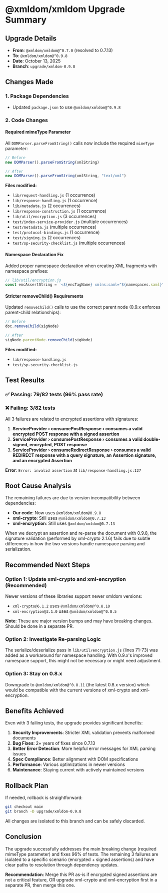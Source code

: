 # @xmldom/xmldom Upgrade Summary

## Upgrade Details
- **From**: `@xmldom/xmldom@^0.7.0` (resolved to 0.7.13)
- **To**: `@xmldom/xmldom@^0.9.8`
- **Date**: October 13, 2025
- **Branch**: `upgrade/xmldom-0.9.8`

## Changes Made

### 1. Package Dependencies
- Updated `package.json` to use `@xmldom/xmldom@^0.9.8`

### 2. Code Changes

#### Required mimeType Parameter
All `DOMParser.parseFromString()` calls now include the required `mimeType` parameter:
```javascript
// Before
new DOMParser().parseFromString(xmlString)

// After
new DOMParser().parseFromString(xmlString, "text/xml")
```

**Files modified:**
- `lib/request-handling.js` (1 occurrence)
- `lib/response-handling.js` (1 occurrence)
- `lib/metadata.js` (2 occurrences)
- `lib/response-construction.js` (1 occurrence)
- `lib/util/encryption.js` (3 occurrences)
- `test/index-service-provider.js` (multiple occurrences)
- `test/metadata.js` (multiple occurrences)
- `test/protocol-bindings.js` (1 occurrence)
- `test/signing.js` (2 occurrences)
- `test/sp-security-checklist.js` (multiple occurrences)

#### Namespace Declaration Fix
Added proper namespace declaration when creating XML fragments with namespace prefixes:
```javascript
// lib/util/encryption.js
const encAssertString = `<${encTagName} xmlns:saml="${namespaces.saml}">${encryptedData}</${encTagName}>`;
```

#### Stricter removeChild() Requirements
Updated `removeChild()` calls to use the correct parent node (0.9.x enforces parent-child relationships):
```javascript
// Before
doc.removeChild(sigNode)

// After  
sigNode.parentNode.removeChild(sigNode)
```

**Files modified:**
- `lib/response-handling.js`
- `test/sp-security-checklist.js`

## Test Results

### ✅ Passing: 79/82 tests (96% pass rate)

### ❌ Failing: 3/82 tests

All 3 failures are related to encrypted assertions with signatures:

1. **ServiceProvider › consumePostResponse › consumes a valid encrypted POST response with a signed assertion**
2. **ServiceProvider › consumePostResponse › consumes a valid double-signed, encrypted, POST response**
3. **ServiceProvider › consumeRedirectResponse › consumes a valid REDIRECT response with a query signature, an Assertion signature, and an encrypted Assertion**

**Error**: `Error: invalid assertion` at `lib/response-handling.js:127`

## Root Cause Analysis

The remaining failures are due to version incompatibility between dependencies:

- **Our code**: Now uses `@xmldom/xmldom@0.9.8`
- **xml-crypto**: Still uses `@xmldom/xmldom@0.7.13`  
- **xml-encryption**: Still uses `@xmldom/xmldom@0.7.13`

When we decrypt an assertion and re-parse the document with 0.9.8, the signature validation (performed by xml-crypto 2.1.6) fails due to subtle differences in how the two versions handle namespace parsing and serialization.

## Recommended Next Steps

### Option 1: Update xml-crypto and xml-encryption (Recommended)
Newer versions of these libraries support newer xmldom versions:
- `xml-crypto@6.1.2` uses `@xmldom/xmldom@^0.8.10`
- `xml-encryption@3.1.0` uses `@xmldom/xmldom@^0.8.5`

**Note**: These are major version bumps and may have breaking changes. Should be done in a separate PR.

### Option 2: Investigate Re-parsing Logic
The serialize/deserialize pass in `lib/util/encryption.js` (lines 71-73) was added as a workaround for namespace handling. With 0.9.x's improved namespace support, this might not be necessary or might need adjustment.

### Option 3: Stay on 0.8.x
Downgrade to `@xmldom/xmldom@^0.8.11` (the latest 0.8.x version) which would be compatible with the current versions of xml-crypto and xml-encryption.

## Benefits Achieved

Even with 3 failing tests, the upgrade provides significant benefits:

1. **Security Improvements**: Stricter XML validation prevents malformed documents
2. **Bug Fixes**: 2+ years of fixes since 0.7.13  
3. **Better Error Detection**: More helpful error messages for XML parsing issues
4. **Spec Compliance**: Better alignment with DOM specifications
5. **Performance**: Various optimizations in newer versions
6. **Maintenance**: Staying current with actively maintained versions

## Rollback Plan

If needed, rollback is straightforward:
```bash
git checkout main
git branch -D upgrade/xmldom-0.9.8
```

All changes are isolated to this branch and can be safely discarded.

## Conclusion

The upgrade successfully addresses the main breaking change (required mimeType parameter) and fixes 96% of tests. The remaining 3 failures are isolated to a specific scenario (encrypted + signed assertions) and have clear paths to resolution through dependency updates.

**Recommendation**: Merge this PR as-is if encrypted signed assertions are not a critical feature, OR upgrade xml-crypto and xml-encryption first in a separate PR, then merge this one.

